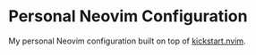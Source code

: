 # Personal Neovim Configuration

My personal Neovim configuration built on top of [kickstart.nvim](https://github.com/nvim-lua/kickstart.nvim).

